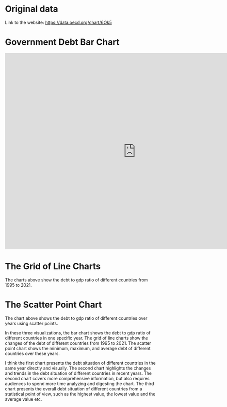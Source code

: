 
# Original data
Link to the website: https://data.oecd.org/chart/6Ok5

# Government Debt Bar Chart
<iframe src="https://data.oecd.org/chart/6OjS" width="860" height="645" style="border: 0" mozallowfullscreen="true" webkitallowfullscreen="true" allowfullscreen="true"><a href="https://data.oecd.org/chart/6OjS" target="_blank">OECD Chart: General government debt, Total, % of GDP, Annual, 2020</a></iframe>

# The Grid of Line Charts
<div class="flourish-embed flourish-chart" data-src="visualisation/11161715"><script src="https://public.flourish.studio/resources/embed.js"></script></div>
The charts above show the debt to gdp ratio of different countries from 1995 to 2021.


# The Scatter Point Chart
<div class="flourish-embed flourish-scatter" data-src="visualisation/11161998"><script src="https://public.flourish.studio/resources/embed.js"></script></div>
The chart above shows the debt to gdp ratio of different countries over years using scatter points.

In these three visualizations, the bar chart shows the debt to gdp ratio of different countries in one specific year. The grid of line charts show the changes of the debt of different countries from 1995 to 2021. The scatter point chart shows the minimum, maximum, and average debt of different countries over these years. 

I think the first chart presents the debt situation of different countries in the same year directly and visually. The second chart highlights the changes and trends in the debt situation of different countries in recent years. The second chart covers more comprehensive information, but also requires audiences to spend more time analyzing and digesting the chart. The third chart presents the overall debt situation of different countries from a statistical point of view, such as the highest value, the lowest value and the average value etc.
